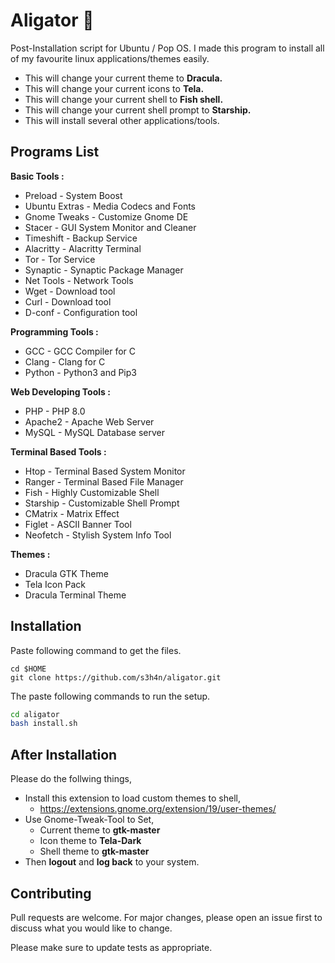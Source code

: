 # Aligator 🐊
Post-Installation script for Ubuntu / Pop OS. I made this program to install all of my favourite linux applications/themes easily.

- This will change your current theme to **Dracula.**
- This will change your current icons to **Tela.**
- This will change your current shell to **Fish shell.**
- This will change your current shell prompt to **Starship.**
- This will install several other applications/tools.

## Programs List
**Basic Tools :**
  - Preload - System Boost
  - Ubuntu Extras - Media Codecs and Fonts
  - Gnome Tweaks - Customize Gnome DE
  - Stacer - GUI System Monitor and Cleaner
  - Timeshift - Backup Service
  - Alacritty - Alacritty Terminal
  - Tor - Tor Service
  - Synaptic - Synaptic Package Manager
  - Net Tools - Network Tools
  - Wget - Download tool
  - Curl - Download tool
  - D-conf - Configuration tool
 
 **Programming Tools :**
  - GCC - GCC Compiler for C
  - Clang - Clang for C
  - Python - Python3 and Pip3

**Web Developing Tools :**
  - PHP - PHP 8.0
  - Apache2 - Apache Web Server
  - MySQL - MySQL Database server

**Terminal Based Tools :**
  - Htop -  Terminal Based System Monitor
  - Ranger - Terminal Based File Manager
  - Fish - Highly Customizable Shell
  - Starship - Customizable Shell Prompt
  - CMatrix - Matrix Effect
  - Figlet - ASCII Banner Tool
  - Neofetch - Stylish System Info Tool    

**Themes :**
  - Dracula GTK Theme
  - Tela Icon Pack
  - Dracula Terminal Theme    


## Installation

Paste following command to get the files.

```git
cd $HOME
git clone https://github.com/s3h4n/aligator.git
```

The paste following commands to run the setup.

```bash
cd aligator
bash install.sh
```
## After Installation

Please do the follwing things,
- Install this extension to load custom themes to shell,
  - https://extensions.gnome.org/extension/19/user-themes/
- Use Gnome-Tweak-Tool to Set, 
  - Current theme to **gtk-master**
  - Icon theme to **Tela-Dark**
  - Shell theme to **gtk-master**
- Then **logout** and **log back** to your system. 

## Contributing

Pull requests are welcome. For major changes, please open an issue first to discuss what you would like to change.

Please make sure to update tests as appropriate.

